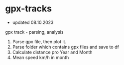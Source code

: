 # gpx-tracks

* updated 08.10.2023
  
gpx track - parsing, analysis

1. Parse gpx file, then plot it.
2. Parse folder which contains gpx files and save to df
3. Calculate distance pro Year and Month
4. Mean speed km/h in month
